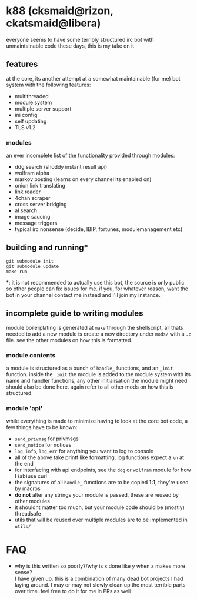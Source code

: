 # k88 (cksmaid@rizon, ckatsmaid@libera)
everyone seems to have some terribly structured irc bot with unmaintainable code these days, this is my take on it

## features
at the core, its another attempt at a somewhat maintainable (for me) bot system with the following features:
- multithreaded
- module system
- multiple server support
- ini config
- self updating
- TLS v1.2

### modules
an ever incomplete list of the functionality provided through modules:
- ddg search (shoddy instant result api)
- wolfram alpha
- markov posting (learns on every channel its enabled on)
- onion link translating
- link reader
- 4chan scraper
- cross server bridging
- al search
- image saucing
- message triggers
- typical irc nonsense (decide, IBIP, fortunes, modulemanagement etc)

## building and running\*
```
git submodule init
git submodule update
make run
```
\*: it is not recommended to actually use this bot, the source is only public so other people can fix issues for me. if you, for whatever reason, want the bot in your channel contact me instead and I'll join my instance.

## incomplete guide to writing modules
module boilerplating is generated at `make` through the shellscript, all thats needed to add a new module is create a new directory under `mods/` with a `.c` file. see the other modules on how this is formatted.

### module contents
a module is structured as a bunch of `handle_` functions, and an `_init` function. inside the `_init` the module is added to the module system with its name and handler functions, any other initialisation the module might need should also be done here. again refer to all other mods on how this is structured.

### module 'api'
while everything is made to minimize having to look at the core bot code, a few things have to be known:
- `send_privmsg` for privmsgs
- `send_notice` for notices
- `log_info`, `log_err` for anything you want to log to console
- all of the above take printf like formatting, log functions expect a `\n` at the end
- for interfacing with api endpoints, see the `ddg` or `wolfram` module for how I (ab)use curl
- the signatures of all `handle_` functions are to be copied **1:1**, they're used by macros
- **do not** alter any strings your module is passed, these are reused by other modules
- it shouldnt matter too much, but your module code should be (mostly) threadsafe
- utils that will be reused over multiple modules are to be implemented in `utils/`

# FAQ
- why is this written so poorly?/why is x done like y when z makes more sense?\
I have given up. this is a combination of many dead bot projects I had laying around. I may or may not slowly clean up the most terrible parts over time. feel free to do it for me in PRs as well

